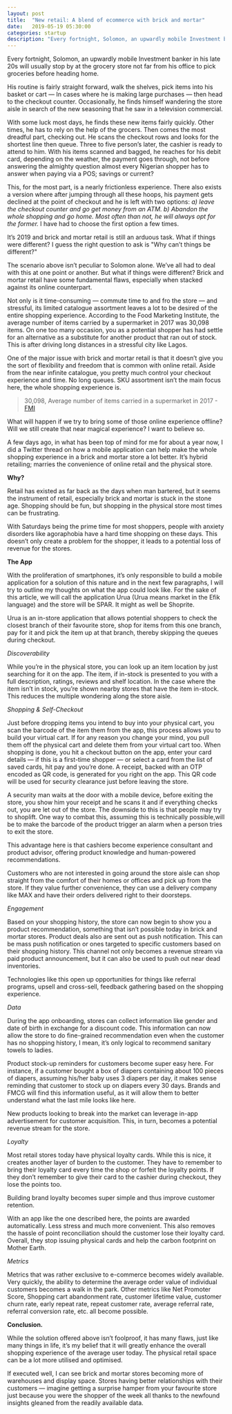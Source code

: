 ```yaml
---
layout: post
title:  "New retail: A blend of ecommerce with brick and mortar"
date:   2019-05-19 05:30:00
categories: startup
description: "Every fortnight, Solomon, an upwardly mobile Investment banker in his late 20s will usually stop by at the grocery store not far from his office to pick groceries before heading home. "
---
```


Every fortnight, Solomon, an upwardly mobile Investment banker in his late 20s will usually stop by at the grocery store not far from his office to pick groceries before heading home. 

His routine is fairly straight forward, walk the shelves, pick items into his basket or cart &mdash; In cases where he is making large purchases &mdash; then head to the checkout counter. Occasionally, he finds himself wandering the store aisle in search of the new seasoning that he saw in a television commercial.

With some luck most days, he finds these new items fairly quickly. Other times, he has to rely on the help of the grocers. Then comes the most dreadful part, checking out. He scans the checkout rows and looks for the shortest line then queue. Three to five person’s later, the cashier is ready to attend to him. With his items scanned and bagged, he reaches for his debit card, depending on the weather, the payment goes through, not before answering the almighty question almost every Nigerian shopper has to answer when paying via a POS; savings or current? 

This, for the most part, is a nearly frictionless experience. There also exists a version where after jumping through all these hoops, his payment gets declined at the point of checkout and he is left with two options: _a) leave the checkout counter and go get money from an ATM. b) Abandon the whole shopping and go home. Most often than not, he will always opt for the former._ I have had to choose the first option a few times. 

It’s 2019 and brick and mortar retail is still an arduous task. What if things were different? I guess the right question to ask is "Why can’t things be different?"

The scenario above isn’t peculiar to Solomon alone. We’ve all had to deal with this at one point or another. But what if things were different? Brick and mortar retail have some fundamental flaws, especially when stacked against its online counterpart.

Not only is it time-consuming — commute time to and fro the store — and stressful, its limited catalogue assortment leaves a lot to be desired of the entire shopping experience. According to the Food Marketing Institute, the average number of items carried by a supermarket in 2017 was 30,098 items. On one too many occasion, you as a potential shopper has had settle for an alternative as a substitute for another product that ran out of stock. This is after driving long distances in a stressful city like Lagos.

One of the major issue with brick and mortar retail is that it doesn’t give you the sort of flexibility and freedom that is common with online retail. Aside from the near infinite catalogue, you pretty much control your checkout experience and time. No long queues.  SKU assortment isn’t the main focus here, the whole shopping experience is.

> 30,098, Average number of items carried in a supermarket in 2017 - [FMI](https://www.fmi.org/our-research/supermarket-facts)

What will happen if we try to bring some of those online experience offline? Will we still create that near magical experience? I want to believe so.

A few days ago, in what has been top of mind for me for about a year now, I did a Twitter thread on how a mobile application can help make the whole shopping experience in a brick and mortar store a lot better. It’s hybrid retailing; marries the convenience of online retail and the physical store.

**Why?**

Retail has existed as far back as the days when man bartered, but it seems the instrument of retail, especially brick and mortar is stuck in the stone age. Shopping should be fun, but shopping in the physical store most times can be frustrating.

With Saturdays being the prime time for most shoppers, people with anxiety disorders like agoraphobia have a hard time shopping on these days. This doesn’t only create a problem for the shopper, it leads to a potential loss of revenue for the stores. 

**The App**

With the proliferation of smartphones, it’s only responsible to build a mobile application for a solution of this nature and in the next few paragraphs, I will try to outline my thoughts on what the app could look like. For the sake of this article, we will call the application Urua (Urua means market in the Efik language) and the store will be SPAR. It might as well be Shoprite. 

Urua is an in-store application that allows potential shoppers to check the closest branch of their favourite store, shop for items from this one branch, pay for it and pick the item up at that branch, thereby skipping the queues during checkout. 

_Discoverability_

While you’re in the physical store, you can look up an item location by just searching for it on the app. The item, if in-stock is presented to you with a full description, ratings, reviews and shelf location. In the case where the item isn’t in stock, you’re shown nearby stores that have the item in-stock. This reduces the multiple wondering along the store aisle. 

_Shopping & Self-Checkout_

Just before dropping items you intend to buy into your physical cart, you scan the barcode of the item them from the app, this process allows you to build your virtual cart. If for any reason you change your mind, you pull them off the physical cart and delete them from your virtual cart too. When shopping is done, you hit a checkout button on the app, enter your card details — if this is a first-time shopper — or select a card from the list of saved cards, hit pay and you’re done. A receipt, backed with an OTP encoded as QR code, is generated for you right on the app. This QR code will be used for security clearance just before leaving the store. 

A security man waits at the door with a mobile device, before exiting the store, you show him your receipt and he scans it and if everything checks out, you are let out of the store. The downside to this is that people may try to shoplift. One way to combat this, assuming this is technically possible,will be to make the barcode of the product trigger an alarm when a person tries to exit the store. 

This advantage here is that cashiers become experience consultant and product advisor, offering product knowledge and human-powered recommendations. 

Customers who are not interested in going around the store aisle can shop straight from the comfort of their homes or offices and pick up from the store. If they value further convenience, they can use a delivery company like MAX and have their orders delivered right to their doorsteps. 

_Engagement_

Based on your shopping history, the store can now begin to show you a product recommendation, something that isn’t possible today in brick and mortar stores. Product deals also are sent out as push notification. This can be mass push notification or ones targeted to specific customers based on their shopping history. This channel not only becomes a revenue stream via paid product announcement, but it can also be used to push out near dead inventories.

Technologies like this open up opportunities for things like referral programs, upsell and cross-sell, feedback gathering based on the shopping experience. 

_Data_

During the app onboarding, stores can collect information like gender and date of birth in exchange for a discount code. This information can now allow the store to do fine-grained recommendation even when the customer has no shopping history, I mean, it’s only logical to recommend sanitary towels to ladies.

Product stock-up reminders for customers become super easy here. For instance, if a customer bought a box of diapers containing about 100 pieces of diapers, assuming his/her baby uses 3 diapers per day, it makes sense reminding that customer to stock up on diapers every 30 days. Brands and FMCG will find this information useful, as it will allow them to better understand what the last mile looks like here.

New products looking to break into the market can leverage in-app advertisement for customer acquisition. This, in turn, becomes a potential revenue stream for the store. 

_Loyalty_

Most retail stores today have physical loyalty cards. While this is nice, it creates another layer of burden to the customer. They have to remember to bring their loyalty card every time the shop or forfeit the loyalty points. If they don’t remember to give their card to the cashier during checkout, they lose the points too. 

Building brand loyalty becomes super simple and thus improve customer retention. 

With an app like the one described here, the points are awarded automatically. Less stress and much more convenient. This also removes the hassle of point reconciliation should the customer lose their loyalty card. Overall, they stop issuing physical cards and help the carbon footprint on Mother Earth.

_Metrics_

Metrics that was rather exclusive to e-commerce becomes widely available. Very quickly, the ability to determine the average order value of individual customers becomes a walk in the park. Other metrics like Net Promoter Score, Shopping cart abandonment rate, customer lifetime value, customer churn rate, early repeat rate, repeat customer rate, average referral rate, referral conversion rate, etc. all become possible.  

**Conclusion.**

While the solution offered above isn’t foolproof, it has many flaws, just like many things in life, it’s my belief that it will greatly enhance the overall shopping experience of the average user today. The physical retail space can be a lot more utilised and optimised.

If executed well, I can see brick and mortar stores becoming more of warehouses and display space. Stores having better relationships with their customers — imagine getting a surprise hamper from your favourite store just because you were the shopper of the week all thanks to the newfound insights gleaned from the readily available data. 